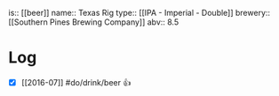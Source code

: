 is:: [[beer]]
name:: Texas Rig
type:: [[IPA - Imperial - Double]]
brewery:: [[Southern Pines Brewing Company]]
abv:: 8.5

# Log
- [x] [[2016-07]] #do/drink/beer 👍
